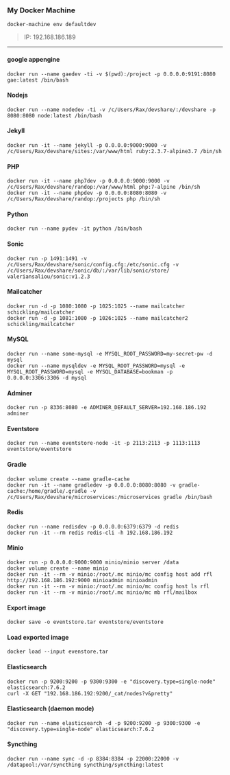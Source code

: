### My Docker Machine
```
docker-machine env defaultdev
```
> IP: 192.168.186.189
***
#### google appengine
```
docker run --name gaedev -ti -v $(pwd):/project -p 0.0.0.0:9191:8080 gae:latest /bin/bash
```

#### Nodejs
```
docker run --name nodedev -ti -v /c/Users/Rax/devshare/:/devshare -p 8080:8080 node:latest /bin/bash
```

#### Jekyll
```
docker run -it --name jekyll -p 0.0.0.0:9000:9000 -v /c/Users/Rax/devshare/sites:/var/www/html ruby:2.3.7-alpine3.7 /bin/sh
```

#### PHP
```
docker run -it --name php7dev -p 0.0.0.0:9000:9000 -v /c/Users/Rax/devshare/randop:/var/www/html php:7-alpine /bin/sh
docker run -it --name phpdev -p 0.0.0.0:8080:8080 -v /c/Users/Rax/devshare/randop:/projects php /bin/sh
```

#### Python
```
docker run --name pydev -it python /bin/bash
```

#### Sonic
```
docker run -p 1491:1491 -v /c/Users/Rax/devshare/sonic/config.cfg:/etc/sonic.cfg -v /c/Users/Rax/devshare/sonic/db/:/var/lib/sonic/store/ valeriansaliou/sonic:v1.2.3
```

#### Mailcatcher
```
docker run -d -p 1080:1080 -p 1025:1025 --name mailcatcher schickling/mailcatcher
docker run -d -p 1081:1080 -p 1026:1025 --name mailcatcher2 schickling/mailcatcher
```

#### MySQL
```
docker run --name some-mysql -e MYSQL_ROOT_PASSWORD=my-secret-pw -d mysql
docker run --name mysqldev -e MYSQL_ROOT_PASSWORD=mysql -e MYSQL_ROOT_PASSWORD=mysql -e MYSQL_DATABASE=bookman -p 0.0.0.0:3306:3306 -d mysql
```

#### Adminer
```
docker run -p 8336:8080 -e ADMINER_DEFAULT_SERVER=192.168.186.192 adminer
```

#### Eventstore
```
docker run --name eventstore-node -it -p 2113:2113 -p 1113:1113 eventstore/eventstore
```

#### Gradle
```
docker volume create --name gradle-cache
docker run -it --name gradledev -p 0.0.0.0:8080:8080 -v gradle-cache:/home/gradle/.gradle -v /c/Users/Rax/devshare/microservices:/microservices gradle /bin/bash
```

#### Redis
```
docker run --name redisdev -p 0.0.0.0:6379:6379 -d redis
docker run -it --rm redis redis-cli -h 192.168.186.192
```

#### Minio
```
docker run -p 0.0.0.0:9000:9000 minio/minio server /data
docker volume create --name minio
docker run -it --rm -v minio:/root/.mc minio/mc config host add rfl http://192.168.186.192:9000 minioadmin minioadmin
docker run -it --rm -v minio:/root/.mc minio/mc config host ls rfl
docker run -it --rm -v minio:/root/.mc minio/mc mb rfl/mailbox
```

#### Export image
```
docker save -o eventstore.tar eventstore/eventstore
```

#### Load exported image
```
docker load --input evenstore.tar
```

#### Elasticsearch
```
docker run -p 9200:9200 -p 9300:9300 -e "discovery.type=single-node" elasticsearch:7.6.2
curl -X GET "192.168.186.192:9200/_cat/nodes?v&pretty"
```
#### Elasticsearch (daemon mode)
```
docker run --name elasticsearch -d -p 9200:9200 -p 9300:9300 -e "discovery.type=single-node" elasticsearch:7.6.2
```

#### Syncthing
```
docker run --name sync -d -p 8384:8384 -p 22000:22000 -v /datapool:/var/syncthing syncthing/syncthing:latest
```